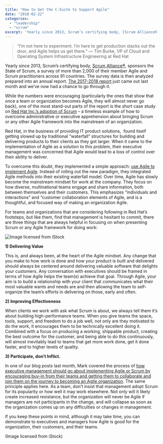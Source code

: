 ```yaml
---
title: "How to Get the C-Suite to Support Agile"
date: "2018-02-22"
categories: 
  - "leadership"
  - "scrum"
excerpt: 'Yearly since 2013, Scrum’s certifying body, [Scrum Alliance®](https://scrumalliance.org/),'
---
```


> “I’m not here to experiment. I’m here to get production stacks out the door, and Agile helps us get there.” — Tim Burke, VP of Cloud and Operating System Infrastructure Engineering at Red Hat

Yearly since 2013, Scrum’s certifying body, [Scrum Alliance®](https://scrumalliance.org/), sponsors the State of Scrum, a survey of more than 2,000 of their member Agile and Scrum practitioners across 91 countries. The survey data is then analyzed prepared into an annual report. [The 2017-2018 report](https://www.scrumalliance.org/why-scrum/state-of-scrum-report/2018-state-of-scrum) just came out last month and we’ve now had a chance to go through it.

While the numbers were encouraging (particularly the ones that show that once a team or organization becomes Agile, they will almost never go back), one of the most stand-out parts of the report is the short case study on [Red Hat Inc.’s adoption of Scrum](https://www.scrumalliance.org/why-scrum/state-of-scrum-report/2018-state-of-scrum) – a timeless example of how to overcome administrative or executive apprehension about bringing Scrum or any other Agile framework into the mainstream of an organization.

Red Hat, in the business of providing IT product solutions,  found itself getting slowed up by traditional “waterfall” structures for building and delivering products to their clients as they got larger. When it came to the implementation of Agile as a solution to this problem, their executive management was concerned that Agile would lead to a loss of control over their ability to deliver.

To overcome this doubt, they implemented a simple approach: [use Agile to implement Agile](/blog/taking-organizational-improvement-with-scrum-seriously.html). Instead of rolling out the new paradigm, they integrated Agile methods into their existing waterfall model. Over time, Agile has slowly become the mainstream mindset for work at the company. They focus on how diverse, multinational teams engage and share information, both between themselves and their customers. This emphasizes “individuals and interactions” and “customer collaboration elements of Agile, and is a thoughtful, and focused way of making an organization Agile.

For teams and organizations that are considering following in Red Hat’s footsteps, but like them, find that management is hesitant to commit, there are three things that are always helpful in focusing on when presenting Scrum or any Agile framework for doing work:

![Image licensed from iStock](src/content/blog/how-to-get-the-c-suite-to-support-agile-the-state-of-scrum-red-hats-agile-success/images/iStock_000002232087_Large-682x1024.jpg)

**1) Delivering Value**

This is, and always been, at the heart of the Agile mindset. Any change that you make to how work is done and how your product is built and delivered should always be centered around delivering valuable software that delights your customers. Any conversation with executives should be framed in terms of how Agile helps the team(s) achieve that goal. Through Agile, your aim is to build a relationship with your client that communicates what their most valuable wants and needs are and then allowing the team to self-organize the team’s efforts in delivering on those, early and often.

**2) Improving Effectiveness**

When clients we work with ask what Scrum is about, we always tell them it’s about building high-performance teams. When you give teams the space, tools, support, and freedom to do a job well, not only are they motivated to do the work, it encourages them to be technically excellent doing it. Combined with a focus on producing a working, shippable product, creating the best outcome for the customer, and being able to do this continuously, will almost inevitably lead to teams that get more work done, get it done faster, and to higher levels of quality.

**3) Participate, don’t Inflict.**

In one of our blog posts last month, Mark covered the process of [how executive management should go about implementing Agile or Scrum by encouraging buy-in from their teams and getting them to collaborate and join them on the journey to becoming an Agile organization](/blog/dont-inflict-scrum-or-kanban-on-teams.html). The same principle applies here. As a team, don’t insist that management adopt Scrum for its popularity or how well it may work elsewhere. Not only will it likely create increased resistance, but the organization will never be Agile if managers are not participants in the change, and will collapse as soon as the organization comes up on any difficulties or changes in management.

If you keep these points in mind, although it may take time, you can demonstrate to executives and managers how Agile is good for the organization, their customers, and their teams.

(Image licensed from iStock)
